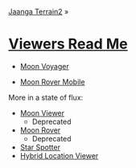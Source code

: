 [Jaanga Terrain2]( http://jaanga.github.io/terrain-r2/index.html ) &raquo;

[Viewers Read Me]( ./index.html )
===

* [Moon Voyager]( http://jaanga.github.io/terrain-r2/viewers/moon-voyager/ )

* [Moon Rover Mobile]( http://jaanga.github.io/terrain-r2/viewers/moon-rover-mobile/ )

More in a state of flux:

* [Moon Viewer]( http://jaanga.github.io/terrain-r2/viewers/moon-viewer/ )  
	* Deprecated
* [Moon Rover]( http://jaanga.github.io/terrain-r2/viewers/moon-rover/ )
	* Deprecated
* [Star Spotter]( http://jaanga.github.io/terrain-r2/viewers/star-spotter/ ) 
* [Hybrid Location Viewer]( http://jaanga.github.io/terrain-r2/viewers/hybrid-location-viewer/ )